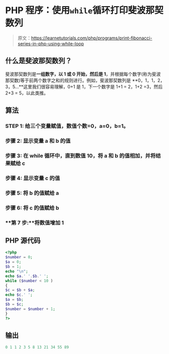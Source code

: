 # PHP 程序：使用`while`循环打印斐波那契数列

> 原文：<https://learnetutorials.com/php/programs/print-fibonacci-series-in-php-using-while-loop>

## 什么是斐波那契数列？

斐波那契数列是**一组数字，以 1 或 0 开始，然后是 1**，并根据每个数字(称为斐波那契数)等于前两个数字之和的规则进行。例如，斐波那契数列是 **0，1，1，2，3，5...**这里我们很容易理解，0+1 是 1，下一个数字是 1+1 = 2，1+2 =3，然后 2+3 = 5，以此类推。

## 算法

### **STEP 1:** 给三个变量赋值，数值个数=0，a=0，b=1。

### **步骤 2:** 显示变量 a 和 b 的值

### **步骤 3:** 在 while 循环中，直到数值 10，将 a 和 b 的值相加，并将结果赋给 c

### **步骤 4:** 显示变量 c 的值

### **步骤 5:** 将 b 的值赋给 a

### **步骤 6:** 将 c 的值赋给 b

### **第 7 步:**将数值增加 1

## PHP 源代码

```php
<?php 
$number = 0; 
$a = 0; 
$b = 1; 
echo "\n"; 
echo $a.' '.$b.' '; 
while ($number < 10 ) 
{ 
$c = $b + $a; 
echo $c.' '; 
$a = $b; 
$b = $c; 
$number = $number + 1; 
}
?> 

```

## 输出

```php
0 1 1 2 3 5 8 13 21 34 55 89
```